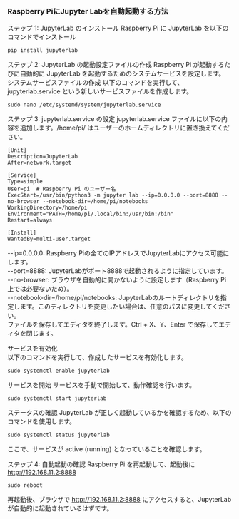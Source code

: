 ### Raspberry PiにJupyter Labを自動起動する方法

ステップ 1: JupyterLab のインストール
Raspberry Pi に JupyterLab を以下のコマンドでインストール
```
pip install jupyterlab
```

ステップ 2: JupyterLab の起動設定ファイルの作成
Raspberry Pi が起動するたびに自動的に JupyterLab を起動するためのシステムサービスを設定します。
システムサービスファイルの作成
以下のコマンドを実行して、jupyterlab.service という新しいサービスファイルを作成します。
```
sudo nano /etc/systemd/system/jupyterlab.service
```

ステップ 3: jupyterlab.service の設定
jupyterlab.service ファイルに以下の内容を追加します。/home/pi/ はユーザーのホームディレクトリに置き換えてください。
```service:jupyterlab.service
[Unit]
Description=JupyterLab
After=network.target

[Service]
Type=simple
User=pi  # Raspberry Pi のユーザー名
ExecStart=/usr/bin/python3 -m jupyter lab --ip=0.0.0.0 --port=8888 --no-browser --notebook-dir=/home/pi/notebooks
WorkingDirectory=/home/pi
Environment="PATH=/home/pi/.local/bin:/usr/bin:/bin"
Restart=always

[Install]
WantedBy=multi-user.target
```
--ip=0.0.0.0: Raspberry Piの全てのIPアドレスでJupyterLabにアクセス可能にします。  
--port=8888: JupyterLabがポート8888で起動されるように指定しています。  
--no-browser: ブラウザを自動的に開かないように設定します（Raspberry Pi上では必要ないため）。  
--notebook-dir=/home/pi/notebooks: JupyterLabのルートディレクトリを指定します。このディレクトリを変更したい場合は、任意のパスに変更してください。  
ファイルを保存してエディタを終了します。Ctrl + X、Y、Enter で保存してエディタを閉じます。  

サービスを有効化  
以下のコマンドを実行して、作成したサービスを有効化します。  
```
sudo systemctl enable jupyterlab
```
サービスを開始
サービスを手動で開始して、動作確認を行います。
```
sudo systemctl start jupyterlab
```
ステータスの確認
JupyterLab が正しく起動しているかを確認するため、以下のコマンドを使用します。

```
sudo systemctl status jupyterlab
```
ここで、サービスが active (running) となっていることを確認します。

ステップ 4: 自動起動の確認
Raspberry Pi を再起動して、起動後に http://192.168.11.2:8888 

```
sudo reboot
```
再起動後、ブラウザで http://192.168.11.2:8888 にアクセスすると、JupyterLab が自動的に起動されているはずです。
